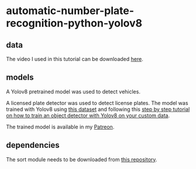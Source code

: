 # automatic-number-plate-recognition-python-yolov8



## data

The video I used in this tutorial can be downloaded [here](https://www.pexels.com/video/traffic-flow-in-the-highway-2103099/).

## models

A Yolov8 pretrained model was used to detect vehicles.

A licensed plate detector was used to detect license plates. The model was trained with Yolov8 using [this dataset](https://universe.roboflow.com/roboflow-universe-projects/license-plate-recognition-rxg4e/dataset/4) and following this [step by step tutorial on how to train an object detector with Yolov8 on your custom data](https://github.com/computervisioneng/train-yolov8-custom-dataset-step-by-step-guide). 

The trained model is available in my [Patreon](https://www.patreon.com/ComputerVisionEngineer).

## dependencies

The sort module needs to be downloaded from [this repository](https://github.com/abewley/sort).
